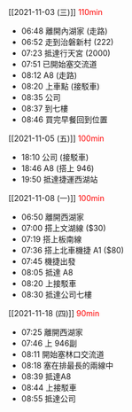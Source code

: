 
[[2021-11-03 (三)]] <span style="color: red">110min</span>
- 06:48 離開內湖家 (走路)
- 06:52 走到治磐新村 (222)
- 07:23 抵達行天宮 (2000)
- 07:51 已開始塞交流道
- 08:12 A8 (走路)
- 08:20 上車點 (接駁車)
- 08:35 公司
- 08:37 到七樓
- 08:46 買完早餐回到位置

[[2021-11-05 (五)]] <span style="color: red">100min</span>
- 18:10 公司 (接駁車)
- 18:46 A8 (搭上 946)
- 19:50 抵達捷運西湖站

[[2021-11-08 (一)]] <span style="color: red">100min</span>
- 06:50 離開西湖家
- 07:00 搭上文湖線 (\$30)
- 07:19 搭上板南線
- 07:36 搭上北車機捷 A1 (\$80)
- 07:45 機捷出發
- 08:05 抵達 A8
- 08:20 上接駁車
- 08:30 抵達公司七樓

[[2021-11-18 (四)]] <span style="color: red">90min</span>
- 07:25 離開西湖家
- 07:46 上 946副
- 08:11 開始塞林口交流道
- 08:18 塞在排最長的兩線中
- 08:39 抵達A8
- 08:44 上接駁車
- 08:55 抵達公司